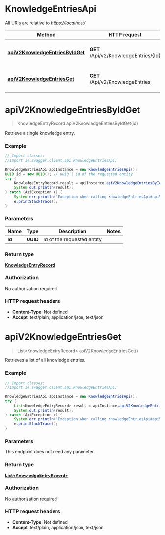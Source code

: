 # KnowledgeEntriesApi

All URIs are relative to *https://localhost/*

Method | HTTP request | Description
------------- | ------------- | -------------
[**apiV2KnowledgeEntriesByIdGet**](KnowledgeEntriesApi.md#apiV2KnowledgeEntriesByIdGet) | **GET** /Api/v2/KnowledgeEntries/{Id} | Retrieve a single knowledge entry.
[**apiV2KnowledgeEntriesGet**](KnowledgeEntriesApi.md#apiV2KnowledgeEntriesGet) | **GET** /Api/v2/KnowledgeEntries | Retrieves a list of all knowledge entries.


<a name="apiV2KnowledgeEntriesByIdGet"></a>
# **apiV2KnowledgeEntriesByIdGet**
> KnowledgeEntryRecord apiV2KnowledgeEntriesByIdGet(id)

Retrieve a single knowledge entry.

### Example
```java
// Import classes:
//import io.swagger.client.api.KnowledgeEntriesApi;

KnowledgeEntriesApi apiInstance = new KnowledgeEntriesApi();
UUID id = new UUID(); // UUID | id of the requested entity
try {
    KnowledgeEntryRecord result = apiInstance.apiV2KnowledgeEntriesByIdGet(id);
    System.out.println(result);
} catch (ApiException e) {
    System.err.println("Exception when calling KnowledgeEntriesApi#apiV2KnowledgeEntriesByIdGet");
    e.printStackTrace();
}
```

### Parameters

Name | Type | Description  | Notes
------------- | ------------- | ------------- | -------------
 **id** | **UUID**| id of the requested entity |

### Return type

[**KnowledgeEntryRecord**](KnowledgeEntryRecord.md)

### Authorization

No authorization required

### HTTP request headers

 - **Content-Type**: Not defined
 - **Accept**: text/plain, application/json, text/json

<a name="apiV2KnowledgeEntriesGet"></a>
# **apiV2KnowledgeEntriesGet**
> List&lt;KnowledgeEntryRecord&gt; apiV2KnowledgeEntriesGet()

Retrieves a list of all knowledge entries.

### Example
```java
// Import classes:
//import io.swagger.client.api.KnowledgeEntriesApi;

KnowledgeEntriesApi apiInstance = new KnowledgeEntriesApi();
try {
    List<KnowledgeEntryRecord> result = apiInstance.apiV2KnowledgeEntriesGet();
    System.out.println(result);
} catch (ApiException e) {
    System.err.println("Exception when calling KnowledgeEntriesApi#apiV2KnowledgeEntriesGet");
    e.printStackTrace();
}
```

### Parameters
This endpoint does not need any parameter.

### Return type

[**List&lt;KnowledgeEntryRecord&gt;**](KnowledgeEntryRecord.md)

### Authorization

No authorization required

### HTTP request headers

 - **Content-Type**: Not defined
 - **Accept**: text/plain, application/json, text/json

